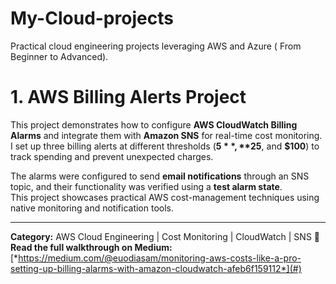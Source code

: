 # My-Cloud-projects
Practical cloud engineering projects leveraging AWS and Azure ( From Beginner to Advanced).

# 1. AWS Billing Alerts Project

This project demonstrates how to configure **AWS CloudWatch Billing Alarms** and integrate them with **Amazon SNS** for real-time cost monitoring.  
I set up three billing alerts at different thresholds (**$5**, **$25**, and **$100**) to track spending and prevent unexpected charges.

The alarms were configured to send **email notifications** through an SNS topic, and their functionality was verified using a **test alarm state**.  
This project showcases practical AWS cost-management techniques using native monitoring and notification tools.

---
**Category:** AWS Cloud Engineering | Cost Monitoring | CloudWatch | SNS
📘 **Read the full walkthrough on Medium:** [*https://medium.com/@euodiasam/monitoring-aws-costs-like-a-pro-setting-up-billing-alarms-with-amazon-cloudwatch-afeb6f159112*](#)

 


